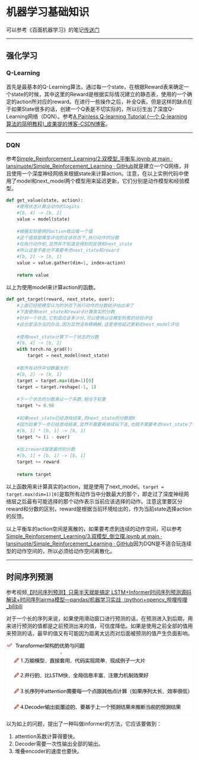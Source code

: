# 机器学习基础知识

可以参考《百面机器学习》的笔记[传送门](../ml.md)

---

## 强化学习

### Q-Learning

首先是最基本的Q-Learning算法，通过每一个state，在根据Reward表来确定一个state的时候，其中这里的Reward是根据实际情况建立的静态表，使用的一个确定的action所对应的reward。在进行一些操作之后，补全Q表。但是这样的缺点在于如果State很多的话，创建一个Q表是不切实际的，所以衍生出了深度Q-Learning网络（DQN）。参考[A Painless Q-learning Tutorial (一个 Q-learning 算法的简明教程)_皮果提的博客-CSDN博客](https://blog.csdn.net/itplus/article/details/9361915)。

---

### DQN

参考[Simple_Reinforcement_Learning/2.双模型_平衡车.ipynb at main · lansinuote/Simple_Reinforcement_Learning · GitHub](https://github.com/lansinuote/Simple_Reinforcement_Learning/blob/main/6.DQN算法/2.双模型_平衡车.ipynb)就是建立一个Q网络，并且使用一个深度神经网络来根据state来计算action。注意，在以上实例代码中使用了model和next_model两个模型用来延迟更新，它们分别是动作模型和经验模型。

```python
def get_value(state, action):
    #使用状态计算出动作的logits
    #[b, 4] -> [b, 2]
    value = model(state)

    #根据实际使用的action取出每一个值
    #这个值就是模型评估的在该状态下,执行动作的分数
    #在执行动作前,显然并不知道会得到的反馈和next_state
    #所以这里不能也不需要考虑next_state和reward
    #[b, 2] -> [b, 1]
    value = value.gather(dim=1, index=action)

    return value

```

以上为使用model来计算action的函数。

```python
def get_target(reward, next_state, over):
    #上面已经把模型认为的状态下执行动作的分数给评估出来了
    #下面使用next_state和reward计算真实的分数
    #针对一个状态,它到底应该多少分,可以使用以往模型积累的经验评估
    #这也是没办法的办法,因为显然没有精确解,这里使用延迟更新的next_model评估

    #使用next_state计算下一个状态的分数
    #[b, 4] -> [b, 2]
    with torch.no_grad():
        target = next_model(next_state)

    #取所有动作中分数最大的
    #[b, 2] -> [b, 1]
    target = target.max(dim=1)[0]
    target = target.reshape(-1, 1)

    #下一个状态的分数乘以一个系数,相当于权重
    target *= 0.98

    #如果next_state已经游戏结束,则next_state的分数是0
    #因为如果下一步已经游戏结束,显然不需要再继续玩下去,也就不需要考虑next_state了.
    #[b, 1] * [b, 1] -> [b, 1]
    target *= (1 - over)

    #加上reward就是最终的分数
    #[b, 1] + [b, 1] -> [b, 1]
    target += reward

    return target

```

以上函数用来计算真实的action，就是使用了next_model。`target = target.max(dim=1)[0]`是取所有动作当中分数最大的那个，即走过了深度神经网络层之后最有可能选择的那个动作表示当前应该选择的动作。注意这里要区分reward和分数的区别，reward是根据当前环境给出的，作为当前state选择action的反馈。

以上平衡车的action空间是离散的，如果要考虑到连续的动作空间，可以参考[Simple_Reinforcement_Learning/3.双模型_倒立摆.ipynb at main · lansinuote/Simple_Reinforcement_Learning · GitHub](https://github.com/lansinuote/Simple_Reinforcement_Learning/blob/main/6.DQN算法/3.双模型_倒立摆.ipynb)因为DQN是不适合玩连续型的动作空间的，所以必须给动作空间离散化。

---

## 时间序列预测

参考视频[【时间序列预测】只需半天就能搞定 LSTM+Informer时间序列预测源码解读+时间序列airma模型—pandas/机器学习实战（python+opencv_哔哩哔哩_bilibili](https://www.bilibili.com/video/BV1Me4y1e7Jf/?vd_source=36542d6c49bf487d8a18d22be404b8d2)

对于一个长的序列来说，如果使用滑动窗口进行预测的话，在预测进入到后期，用来进行预测的值都是之前预测出来的值，可信度降低。如果是使用之前全部的值用来预测的话，最早的值又有可能因为距离太远而对后面被预测的值产生负面影响。

![image-20221113125521546](basicKnow.assets/image-20221113125521546.png)

以为如上的问题，提出了一种叫做informer的方法，它应该要做到：

1. attention系数计算得要快。
2. Decoder需要一次性输出全部的输出。
3. 堆叠encoder的速度也要快。

 
